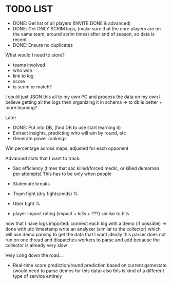 # TODO LIST
- DONE: Get list of all players (INVITE DONE & advanced) 
- DONE: Get ONLY SCRIM logs, (make sure that the core players are on the same team, around scrim times) after end of season, so data is recent
- DONE: Ensure no duplicates 

What would I need to store?
- teams involved
- who won
- link to log
- score
- is scrim or match?

I could just JSON this all to my own PC and process the data on my own
I believe getting all the logs then organizing it in schema -> to db is better + more learning?


Later
- DONE: Put into DB, (find DB to use start learning it)
- Extract insights, predicting who will win by round, etc
- Generate power rankings

Win percentage across maps, adjusted for each opponent

Advanced stats that I want to track:
- Sac efficiency (times that sac killed/forced medic, or killed demoman per attempts)
  This has to be only when people
- Stalemate breaks
- Team fight (dry fights/mids) %
- Uber fight %

- player impact rating (impact + kills + ???) similar to hltv

now that I have logs imported:
connect each log with a demo (if possible) -> done with utc timestamp
write an analyzer (similar to the collector) which will use demo parsing to get the data that I want
ideally this parser does not run on one thread and dispatches workers to parse and add because the collector is already very slow

Very Long down the road...
- Real-time score prediction/round prediction based on current gamestate 
  (would need to parse demos for this data)
  also this is kind of a different type of service entirely
